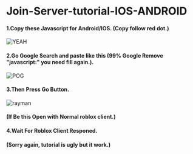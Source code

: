 # Join-Server-tutorial-IOS-ANDROID
#### 1.Copy these Javascript for Android/IOS. (Copy follow red dot.)
![YEAH](https://gyazo.com/682eade85ef390f34ac932114ab7bdbd.png)
#### 2.Go Google Search and paste like this (99% Google Remove "javascript:" you need fill again.).
![POG](https://gyazo.com/a942e9a0e023d10ea61ed5039048259d.png)
#### 3.Then Press Go Button.
![rayman](https://gyazo.com/588c75e02a4514f4000f177531aa71d7.png)
#### (If Be this Open with Normal roblox client.)
#### 4.Wait For Roblox Client Responed.
#### (Sorry again, tutorial is ugly but it work.)
